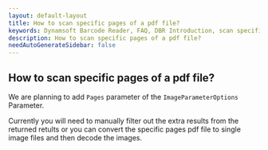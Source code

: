 ```yaml
---
layout: default-layout
title: How to scan specific pages of a pdf file?
keywords: Dynamsoft Barcode Reader, FAQ, DBR Introduction, scan specific page
description: How to scan specific pages of a pdf file?
needAutoGenerateSidebar: false
---
```


## How to scan specific pages of a pdf file?

We are planning to add `Pages` parameter of the `ImageParameterOptions` Parameter.

Currently you will need to manually filter out the extra results from the returned retults or you can convert the specific pages pdf file to single image files and then decode the images.
